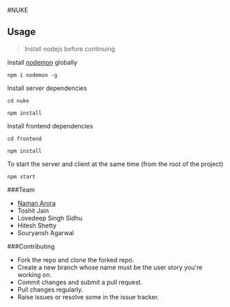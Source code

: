 #NUKE

## Usage

> Install nodejs before continuing

Install [nodemon](https://github.com/remy/nodemon) globally

```
npm i nodemon -g
```

Install server dependencies

```
cd nuke
```

```
npm install
```

Install frontend dependencies

```
cd frontend
```

```
npm install
```

To start the server and client at the same time (from the root of the project)

```
npm start
```

###Team

- [Naman Arora](https://github.com/palindrome69)
- Toshit Jain
- Lovedeep Singh Sidhu
- Hitesh Shetty
- Souryansh Agarwal

###Contributing

- Fork the repo and clone the forked repo.
- Create a new branch whose name must be the user story you're working on.
- Commit changes and submit a pull request.
- Pull changes regularly.
- Raise issues or resolve some in the issue tracker.
